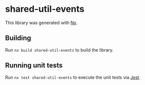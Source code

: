 # shared-util-events

This library was generated with [Nx](https://nx.dev).

## Building

Run `nx build shared-util-events` to build the library.

## Running unit tests

Run `nx test shared-util-events` to execute the unit tests via [Jest](https://jestjs.io).
